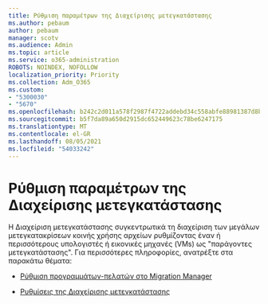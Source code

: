 ```yaml
---
title: Ρύθμιση παραμέτρων της Διαχείρισης μετεγκατάστασης
ms.author: pebaum
author: pebaum
manager: scotv
ms.audience: Admin
ms.topic: article
ms.service: o365-administration
ROBOTS: NOINDEX, NOFOLLOW
localization_priority: Priority
ms.collection: Adm_O365
ms.custom:
- "5300030"
- "5670"
ms.openlocfilehash: b242c2d011a578f2987f4722addebd34c558abfe88981387d8bcc3f7550e53b4
ms.sourcegitcommit: b5f7da89a650d2915dc652449623c78be6247175
ms.translationtype: MT
ms.contentlocale: el-GR
ms.lasthandoff: 08/05/2021
ms.locfileid: "54033242"
---
```

# <a name="configuring-migration-manager"></a>Ρύθμιση παραμέτρων της Διαχείρισης μετεγκατάστασης

Η Διαχείριση μετεγκατάστασης συγκεντρωτικά τη διαχείριση των μεγάλων μετεγκατακρίσεων κοινής χρήσης αρχείων ρυθμίζοντας έναν ή περισσότερους υπολογιστές ή εικονικές μηχανές (VMs) ως "παράγοντες μετεγκατάστασης". Για περισσότερες πληροφορίες, ανατρέξτε στα παρακάτω θέματα:

- [Ρύθμιση προγραμμάτων-πελατών στο Migration Manager](https://docs.microsoft.com/sharepointmigration/mm-setup-clients)

- [Ρυθμίσεις της Διαχείρισης μετεγκατάστασης](https://docs.microsoft.com/sharepointmigration/mm-settings)

